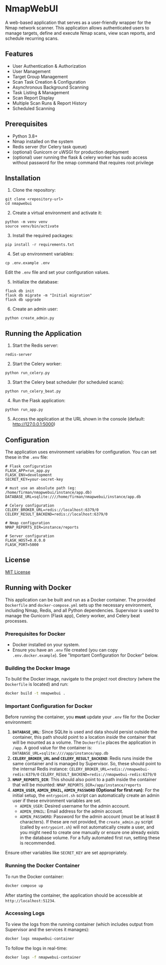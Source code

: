 # NmapWebUI

A web-based application that serves as a user-friendly wrapper for the Nmap network scanner. This application allows authenticated users to manage targets, define and execute Nmap scans, view scan reports, and schedule recurring scans.

## Features

- User Authentication & Authorization
- User Management
- Target Group Management
- Scan Task Creation & Configuration
- Asynchronous Background Scanning
- Task Listing & Management
- Scan Report Display
- Multiple Scan Runs & Report History
- Scheduled Scanning

## Prerequisites

- Python 3.8+
- Nmap installed on the system
- Redis server (for Celery task queue)
- (optional) Gunicorn or uWSGI for production deployment
- (optional) user running the flask & celery worker has sudo access without password for the nmap command that requires root privilege

## Installation

1. Clone the repository:
```
git clone <repository-url>
cd nmapwebui
```

2. Create a virtual environment and activate it:
```
python -m venv venv
source venv/bin/activate
```

3. Install the required packages:
```
pip install -r requirements.txt
```

4. Set up environment variables:
```
cp .env.example .env
```
Edit the `.env` file and set your configuration values.

5. Initialize the database:
```
flask db init
flask db migrate -m "Initial migration"
flask db upgrade
```

6. Create an admin user:
```
python create_admin.py
```

## Running the Application

1. Start the Redis server:
```
redis-server
```

2. Start the Celery worker:
```
python run_celery.py
```

3. Start the Celery beat scheduler (for scheduled scans):
```
python run_celery_beat.py
```

4. Run the Flask application:
```
python run_app.py
```

5. Access the application at the URL shown in the console (default: http://127.0.0.1:5000)

## Configuration

The application uses environment variables for configuration. You can set these in the `.env` file:

```
# Flask configuration
FLASK_APP=run_app.py
FLASK_ENV=development
SECRET_KEY=your-secret-key

# must use an absolute path (eg: /home/firman/nmapwebui/instance/app.db)
DATABASE_URL=sqlite:////home/firman/nmapwebui/instance/app.db

# Celery configuration
CELERY_BROKER_URL=redis://localhost:6379/0
CELERY_RESULT_BACKEND=redis://localhost:6379/0

# Nmap configuration
NMAP_REPORTS_DIR=instance/reports

# Server configuration
FLASK_HOST=0.0.0.0
FLASK_PORT=5000
```

## License

[MIT License](LICENSE)

## Running with Docker

This application can be built and run as a Docker container. The provided `Dockerfile` and `docker-compose.yml` sets up the necessary environment, including Nmap, Redis, and all Python dependencies. Supervisor is used to manage the Gunicorn (Flask app), Celery worker, and Celery beat processes.

### Prerequisites for Docker

- Docker installed on your system.
- Ensure you have an `.env` file created (you can copy `.env.docker.example`). See "Important Configuration for Docker" below.

### Building the Docker Image

To build the Docker image, navigate to the project root directory (where the `Dockerfile` is located) and run:

```bash
docker build -t nmapwebui .
```

### Important Configuration for Docker

Before running the container, you **must** update your `.env` file for the Docker environment:

1.  **`DATABASE_URL`**: Since SQLite is used and data should persist outside the container, this path should point to a location *inside* the container that will be mounted as a volume. The `Dockerfile` places the application in `/app`. A good value for the container is:
    `DATABASE_URL=sqlite:////app/instance/app.db`
2.  **`CELERY_BROKER_URL` and `CELERY_RESULT_BACKEND`**: Redis runs inside the same container and is managed by Supervisor. So, these should point to the internal Redis instance:
    `CELERY_BROKER_URL=redis://nmapwebui-redis:6379/0`
    `CELERY_RESULT_BACKEND=redis://nmapwebui-redis:6379/0`
3.  **`NMAP_REPORTS_DIR`**: This should also point to a path inside the container that will be mounted:
    `NMAP_REPORTS_DIR=/app/instance/reports`
4.  **`ADMIN_USER`, `ADMIN_EMAIL`, `ADMIN_PASSWORD` (Optional for first run)**: For the initial setup, the `entrypoint.sh` script can automatically create an admin user if these environment variables are set.
    -   `ADMIN_USER`: Desired username for the admin account.
    -   `ADMIN_EMAIL`: Email address for the admin account.
    -   `ADMIN_PASSWORD`: Password for the admin account (must be at least 8 characters).
    If these are not provided, the `create_admin.py` script (called by `entrypoint.sh`) will not automatically create a user, and you might need to create one manually or ensure one already exists in the database volume. For a fully automated first run, setting these is recommended.

Ensure other variables like `SECRET_KEY` are set appropriately.

### Running the Docker Container

To run the Docker container:

```bash
docker compose up
```

After starting the container, the application should be accessible at `http://localhost:51234`.

### Accessing Logs

To view the logs from the running container (which includes output from Supervisor and the services it manages):

```bash
docker logs nmapwebui-container
```

To follow the logs in real-time:

```bash
docker logs -f nmapwebui-container
```
